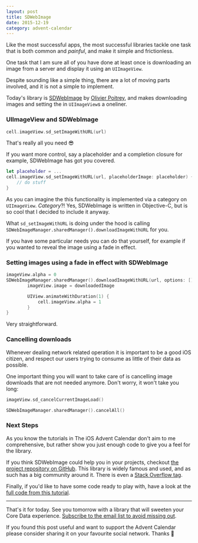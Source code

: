 ```yaml
---
layout: post
title: SDWebImage
date: 2015-12-19
category: advent-calendar
---
```


Like the most successful apps, the most successful libraries tackle one task that is both common and _painful_, and make it simple and frictionless.

One task that I am sure all of you have done at least once is downloading an image from a server and display it using an `UIImageView`.

Despite sounding like a simple thing, there are a lot of moving parts involved, and it is not a simple to implement.

Today's library is [SDWebImage](https://github.com/rs/SDWebImage) by [Olivier Poitrey](https://twitter.com/olivier_poitrey), and makes downloading images and setting the in `UIImageView`s a oneliner.

### UIImageView and SDWebImage

```swift
cell.imageView.sd_setImageWithURL(url)
```

That's really all you need 😎

If you want more control, say a placeholder and a completion closure for example, SDWebImage has got you covered.

```swift
let placeholder = ...
cell.imageView.sd_setImageWithURL(url, placeholderImage: placeholder) { image, error, cacheType, url in
    // do stuff
}
```

As you can imagine the this functionality is implemented via a category on `UIImageView`. _Category_?! Yes, SDWebImage is written in Objective-C, but is so cool that I decided to include it anyway.

What `sd_setImageWithURL` is doing under the hood is calling `SDWebImageManager.sharedManager().downloadImageWithURL` for you.

If you have some particular needs you can do that yourself, for example if you wanted to reveal the image using a fade in effect.

### Setting images using a fade in effect with SDWebImage

```swift
imageView.alpha = 0
SDWebImageManager.sharedManager().downloadImageWithURL(url, options: [], progress: nil) { downloadedImage, error, cacheType, isDownloaded, url in
        imageView.image = downloadedImage

        UIView.animateWithDuration(1) {
            cell.imageView.alpha = 1
        }
}
```

Very straightforward.

### Cancelling downloads

Whenever dealing network related operation it is important to be a good iOS citizen, and respect our users trying to consume as little of their data as possible.

One important thing you will want to take care of is cancelling image downloads that are not needed anymore. Don't worry, it won't take you long:

```swift
imageView.sd_cancelCurrentImageLoad()

SDWebImageManager.sharedManager().cancelAll()
```

### Next Steps

As you know the tutorials in The iOS Advent Calendar don't aim to me comprehensive, but rather show you just enough code to give you a feel for the library.

If you think SDWebImage could help you in your projects, checkout [the project repository on GitHub](https://github.com/rs/SDWebImage). This library is widely famous and used, and as such has a big community around it. There is even a [Stack Overflow tag](http://stackoverflow.com/questions/tagged/sdwebimage).

Finally, if you'd like to have some code ready to play with, have a look at the [full code from this tutorial](https://github.com/mokacoding/AdventCalendar2015).

---

That's it for today. See you tomorrow with a library that will sweeten your Core Data experience. [Subscribe to the email list to avoid missing out](http://theiostimes.com/advent-calendar-subscribe).

If you found this post useful and want to support the Advent Calendar please consider sharing it on your favourite social network. Thanks 🎅
